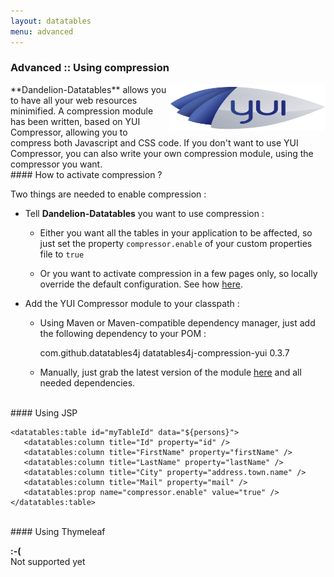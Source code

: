 ```yaml
---
layout: datatables
menu: advanced
---
```



### Advanced :: Using compression

<img src="/assets/images/logo_yui_compressor.jpg" style="float:right;" width="250px" height="75px" />
**Dandelion-Datatables** allows you to have all your web resources minimified. A compression module has been written, based on YUI Compressor, allowing you to compress both Javascript and CSS code. If you don't want to use YUI Compressor, you can also write your own compression module, using the compressor you want.

<br />
#### How to activate compression ?

Two things are needed to enable compression :

 * Tell **Dandelion-Datatables** you want to use compression :
	
	* Either you want all the tables in your application to be affected, so just set the property `compressor.enable` of your custom properties file to `true`
	
	* Or you want to activate compression in a few pages only, so locally override the default configuration. See how [here](overrideconf.html).


 * Add the YUI Compressor module to your classpath :
 
	* Using Maven or Maven-compatible dependency manager, just add the following dependency to your POM :

		<dependency>
			<groupId>com.github.datatables4j</groupId>
			<artifactId>datatables4j-compression-yui</artifactId>
			<version>0.3.7</version>
		</dependency>
	
	* Manually, just grab the latest version of the module [here](http://search.maven.org/#search%7Cga%7C1%7Ca%3A%22datatables-compression-yui%22) and all needed dependencies.

<br />
#### Using JSP

	<datatables:table id="myTableId" data="${persons}">
	   <datatables:column title="Id" property="id" />
	   <datatables:column title="FirstName" property="firstName" />
	   <datatables:column title="LastName" property="lastName" />
	   <datatables:column title="City" property="address.town.name" />
	   <datatables:column title="Mail" property="mail" />
	   <datatables:prop name="compressor.enable" value="true" />
	</datatables:table>

<br />
#### Using Thymeleaf
<p class="alert alert-error"><strong>:-(</strong><br /> Not supported yet</p>
